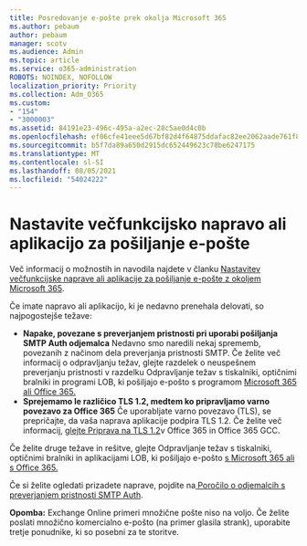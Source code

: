```yaml
---
title: Posredovanje e-pošte prek okolja Microsoft 365
ms.author: pebaum
author: pebaum
manager: scotv
ms.audience: Admin
ms.topic: article
ms.service: o365-administration
ROBOTS: NOINDEX, NOFOLLOW
localization_priority: Priority
ms.collection: Adm_O365
ms.custom:
- "154"
- "3000003"
ms.assetid: 84191e23-496c-495a-a2ec-28c5ae0d4c0b
ms.openlocfilehash: ef06cfe41eee5d67bf82d4f64875ddafac82ee2062aade761f81b906cd428dd5
ms.sourcegitcommit: b5f7da89a650d2915dc652449623c78be6247175
ms.translationtype: MT
ms.contentlocale: sl-SI
ms.lasthandoff: 08/05/2021
ms.locfileid: "54024222"
---
```

# <a name="set-up-a-multifunction-device-or-application-to-send-email"></a>Nastavite večfunkcijsko napravo ali aplikacijo za pošiljanje e-pošte

Več informacij o možnostih in navodila najdete v članku [Nastavitev večfunkcijske naprave ali aplikacije za pošiljanje e-pošte z okoljem Microsoft 365](/Exchange/mail-flow-best-practices/how-to-set-up-a-multifunction-device-or-application-to-send-email-using-microsoft-365-or-office-365).
  
Če imate napravo ali aplikacijo, ki je nedavno prenehala delovati, so najpogostejše težave:

- **Napake, povezane s preverjanjem pristnosti pri uporabi pošiljanja SMTP Auth odjemalca** Nedavno smo naredili nekaj sprememb, povezanih z načinom dela preverjanja pristnosti SMTP. Če želite več informacij o odpravljanju težav, glejte razdelek o neuspešnem preverjanju pristnosti v razdelku Odpravljanje težav s tiskalniki, optičnimi bralniki in programi LOB, ki pošiljajo e-pošto s programom [Microsoft 365 ali Office 365.](/Exchange/mail-flow-best-practices/fix-issues-with-printers-scanners-and-lob-applications-that-send-email-using-off#error-authentication-unsuccessful)
- **Sprejemamo le različico TLS 1.2, medtem ko pripravljamo varno povezavo za Office 365** Če uporabljate varno povezavo (TLS), se prepričajte, da vaša naprava aplikacije podpira TLS 1.2. Če želite več informacij, [glejte Priprava na TLS 1.2](/microsoft-365/compliance/prepare-tls-1.2-in-office-365)v Office 365 in Office 365 GCC.
 
Če želite druge težave in rešitve, glejte Odpravljanje težav s tiskalniki, optičnimi bralniki in aplikacijami LOB, ki pošiljajo e-pošto [s Microsoft 365 ali s Office 365.](/Exchange/mail-flow-best-practices/fix-issues-with-printers-scanners-and-lob-applications-that-send-email-using-off)

Če si želite ogledati prizadete naprave, pojdite na[ Poročilo o odjemalcih s preverjanjem pristnosti SMTP Auth](https://protection.office.com/mailflow/dashboard).

**Opomba:** Exchange Online primeri množične pošte niso na voljo. Če želite poslati množično komercialno e-pošto (na primer glasila strank), uporabite tretje ponudnike, ki so posebni za te storitve.
